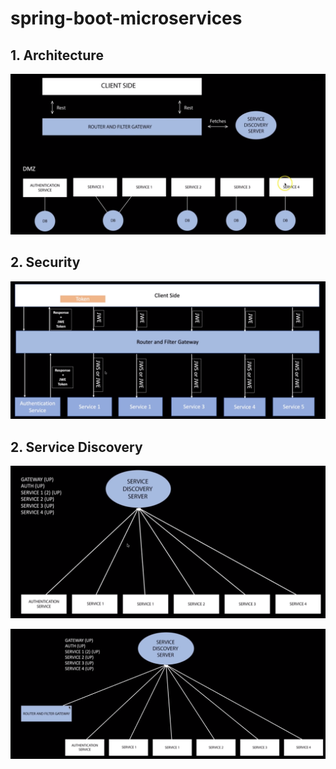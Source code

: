# spring-boot-microservices

## 1. Architecture

![spring-boot-microservices](https://github.com/robinsonvs/spring-boot-microservices/blob/master/images/architecture.png)

## 2. Security

![spring-boot-microservices](https://github.com/robinsonvs/spring-boot-microservices/blob/master/images/security.png)

## 2. Service Discovery

![spring-boot-microservices](https://github.com/robinsonvs/spring-boot-microservices/blob/master/images/servicediscovery.png)

![spring-boot-microservices](https://github.com/robinsonvs/spring-boot-microservices/blob/master/images/servicediscovery1.png)
